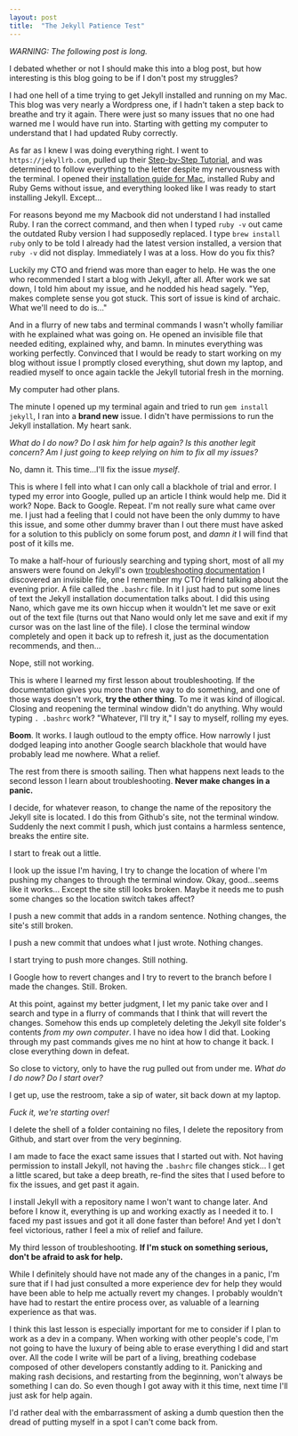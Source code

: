 ```yaml
---
layout: post
title:  "The Jekyll Patience Test"
---
```


_WARNING: The following post is long._

I debated whether or not I should make this into a blog post, but how interesting is this blog going to be if I don't post my struggles? 

I had one hell of a time trying to get Jekyll installed and running on my Mac. This blog was very nearly a Wordpress one, if I hadn't taken a step back to breathe and try it again. There were just so many issues that no one had warned me I would have run into. Starting with getting my computer to understand that I had updated Ruby correctly.

As far as I knew I was doing everything right. I went to `https://jekyllrb.com`, pulled up their [Step-by-Step Tutorial](https://jekyllrb.com/docs/step-by-step/01-setup/), and was determined to follow everything to the letter despite my nervousness with the terminal. I opened their [installation guide for Mac](https://jekyllrb.com/docs/installation/macos/), installed Ruby and Ruby Gems without issue, and everything looked like I was ready to start installing Jekyll. Except...

For reasons beyond me my Macbook did not understand I had installed Ruby. I ran the correct command, and then when I typed `ruby -v` out came the outdated Ruby version I had supposedly replaced. I type `brew install ruby` only to be told I already had the latest version installed, a version that `ruby -v` did not display. Immediately I was at a loss. How do you fix this?

Luckily my CTO and friend was more than eager to help. He was the one who recommended I start a blog with Jekyll, after all. After work we sat down, I told him about my issue, and he nodded his head sagely. "Yep, makes complete sense you got stuck. This sort of issue is kind of archaic. What we'll need to do is..."

And in a flurry of new tabs and terminal commands I wasn't wholly familiar with he explained what was going on. He opened an invisible file that needed editing, explained why, and bamn. In minutes everything was working perfectly. Convinced that I would be ready to start working on my blog without issue I promptly closed everything, shut down my laptop, and readied myself to once again tackle the Jekyll tutorial fresh in the morning.

My computer had other plans.

The minute I opened up my terminal again and tried to run `gem install jekyll`, I ran into a **brand new** issue. I didn't have permissions to run the Jekyll installation. My heart sank. 

_What do I do now? Do I ask him for help again? Is this another legit concern? Am I just going to keep relying on him to fix all my issues?_ 

No, damn it. This time...I'll fix the issue _myself_. 

This is where I fell into what I can only call a blackhole of trial and error. I typed my error into Google, pulled up an article I think would help me. Did it work? Nope. Back to Google. Repeat. I'm not really sure what came over me. I just had a feeling that I could not have been the only dummy to have this issue, and some other dummy braver than I out there must have asked for a solution to this publicly on some forum post, and _damn it_ I will find that post of it kills me.

To make a half-hour of furiously searching and typing short, most of all my answers were found on Jekyll's own [troubleshooting documentation](https://jekyllrb.com/docs/troubleshooting/#configuration-problems) I discovered an invisible file, one I remember my CTO friend talking about the evening prior. A file called the `.bashrc` file. In it I just had to put some lines of text the Jekyll installation documentation talks about. I did this using Nano, which gave me its own hiccup when it wouldn't let me save or exit out of the text file (turns out that Nano would only let me save and exit if my cursor was on the last line of the file). I close the terminal window completely and open it back up to refresh it, just as the documentation recommends, and then...

Nope, still not working.

This is where I learned my first lesson about troubleshooting. If the documentation gives you more than one way to do something, and one of those ways doesn't work, **try the other thing**. To me it was kind of illogical. Closing and reopening the terminal window didn't do anything. Why would typing `. .bashrc` work? "Whatever, I'll try it," I say to myself, rolling my eyes.

**Boom**. It works. I laugh outloud to the empty office. How narrowly I just dodged leaping into another Google search blackhole that would have probably lead me nowhere. What a relief.

The rest from there is smooth sailing. Then what happens next leads to the second lesson I learn about troubleshooting. **Never make changes in a panic.**

I decide, for whatever reason, to change the name of the repository the Jekyll site is located. I do this from Github's site, not the terminal window. Suddenly the next commit I push, which just contains a harmless sentence, breaks the entire site. 

I start to freak out a little. 

I look up the issue I'm having, I try to change the location of where I'm pushing my changes to through the terminal window. Okay, good...seems like it works... Except the site still looks broken. Maybe it needs me to push some changes so the location switch takes affect?

I push a new commit that adds in a random sentence. Nothing changes, the site's still broken. 

I push a new commit that undoes what I just wrote. Nothing changes.

I start trying to push more changes. Still nothing.

I Google how to revert changes and I try to revert to the branch before I made the changes. Still. Broken.

At this point, against my better judgment, I let my panic take over and I search and type in a flurry of commands that I think that will revert the changes. Somehow this ends up completely deleting the Jekyll site folder's contents _from my own computer_. I have no idea how I did that. Looking through my past commands gives me no hint at how to change it back. I close everything down in defeat. 

So close to victory, only to have the rug pulled out from under me. _What do I do now? Do I start over?_

I get up, use the restroom, take a sip of water, sit back down at my laptop.

_Fuck it, we're starting over!_

I delete the shell of a folder containing no files, I delete the repository from Github, and start over from the very beginning. 

I am made to face the exact same issues that I started out with. Not having permission to install Jekyll, not having the `.bashrc` file changes stick... I get a little scared, but take a deep breath, re-find the sites that I used before to fix the issues, and get past it again.

I install Jekyll with a repository name I won't want to change later. And before I know it, everything is up and working exactly as I needed it to. I faced my past issues and got it all done faster than before! And yet I don't feel victorious, rather I feel a mix of relief and failure. 

My third lesson of troubleshooting. **If I'm stuck on something serious, don't be afraid to ask for help.** 

While I definitely should have not made any of the changes in a panic, I'm sure that if I had just consulted a more experience dev for help they would have been able to help me actually revert my changes. I probably wouldn't have had to restart the entire process over, as valuable of a learning experience as that was.

I think this last lesson is especially important for me to consider if I plan to work as a dev in a company. When working with other people's code, I'm not going to have the luxury of being able to erase everything I did and start over. All the code I write will be part of a living, breathing codebase composed of other developers constantly adding to it. Panicking and making rash decisions, and restarting from the beginning, won't always be something I can do. So even though I got away with it this time, next time I'll just ask for help again.

I'd rather deal with the embarrassment of asking a dumb question then the dread of putting myself in a spot I can't come back from. 